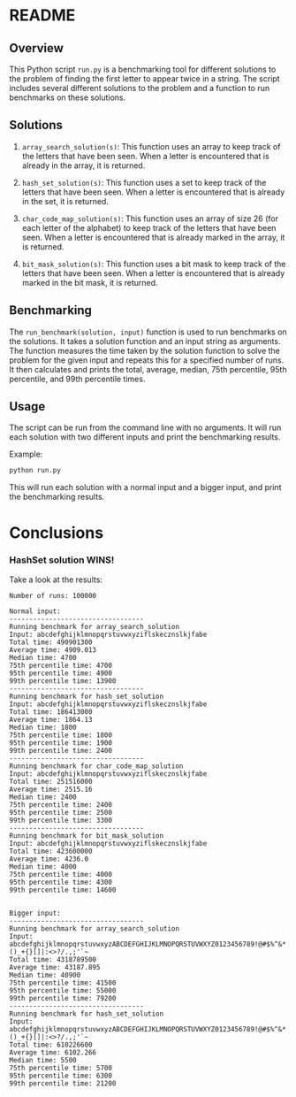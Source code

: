 # README

## Overview

This Python script `run.py` is a benchmarking tool for different solutions to the problem of finding the first letter to appear twice in a string. The script includes several different solutions to the problem and a function to run benchmarks on these solutions.

## Solutions

1. `array_search_solution(s)`: This function uses an array to keep track of the letters that have been seen. When a letter is encountered that is already in the array, it is returned.

2. `hash_set_solution(s)`: This function uses a set to keep track of the letters that have been seen. When a letter is encountered that is already in the set, it is returned.

3. `char_code_map_solution(s)`: This function uses an array of size 26 (for each letter of the alphabet) to keep track of the letters that have been seen. When a letter is encountered that is already marked in the array, it is returned.

4. `bit_mask_solution(s)`: This function uses a bit mask to keep track of the letters that have been seen. When a letter is encountered that is already marked in the bit mask, it is returned.

## Benchmarking

The `run_benchmark(solution, input)` function is used to run benchmarks on the solutions. It takes a solution function and an input string as arguments. The function measures the time taken by the solution function to solve the problem for the given input and repeats this for a specified number of runs. It then calculates and prints the total, average, median, 75th percentile, 95th percentile, and 99th percentile times.

## Usage

The script can be run from the command line with no arguments. It will run each solution with two different inputs and print the benchmarking results.

Example:

```bash
python run.py
```

This will run each solution with a normal input and a bigger input, and print the benchmarking results.

# Conclusions
### HashSet solution WINS!
Take a look at the results:

```
Number of runs: 100000

Normal input:
----------------------------------
Running benchmark for array_search_solution
Input: abcdefghijklmnopqrstuvwxyziflskecznslkjfabe
Total time: 490901300
Average time: 4909.013
Median time: 4700
75th percentile time: 4700
95th percentile time: 4900
99th percentile time: 13900
----------------------------------
Running benchmark for hash_set_solution
Input: abcdefghijklmnopqrstuvwxyziflskecznslkjfabe
Total time: 186413000
Average time: 1864.13
Median time: 1800
75th percentile time: 1800
95th percentile time: 1900
99th percentile time: 2400
----------------------------------
Running benchmark for char_code_map_solution
Input: abcdefghijklmnopqrstuvwxyziflskecznslkjfabe
Total time: 251516000
Average time: 2515.16
Median time: 2400
75th percentile time: 2400
95th percentile time: 2500
99th percentile time: 3300
----------------------------------
Running benchmark for bit_mask_solution
Input: abcdefghijklmnopqrstuvwxyziflskecznslkjfabe
Total time: 423600000
Average time: 4236.0
Median time: 4000
75th percentile time: 4000
95th percentile time: 4300
99th percentile time: 14600


Bigger input:
----------------------------------
Running benchmark for array_search_solution
Input: abcdefghijklmnopqrstuvwxyzABCDEFGHIJKLMNOPQRSTUVWXYZ0123456789!@#$%^&*()_+{}[]|:<>?/.,;'`~
Total time: 4318789500
Average time: 43187.895
Median time: 40900
75th percentile time: 41500
95th percentile time: 55000
99th percentile time: 79200
----------------------------------
Running benchmark for hash_set_solution
Input: abcdefghijklmnopqrstuvwxyzABCDEFGHIJKLMNOPQRSTUVWXYZ0123456789!@#$%^&*()_+{}[]|:<>?/.,;'`~
Total time: 610226600
Average time: 6102.266
Median time: 5500
75th percentile time: 5700
95th percentile time: 6300
99th percentile time: 21200
```